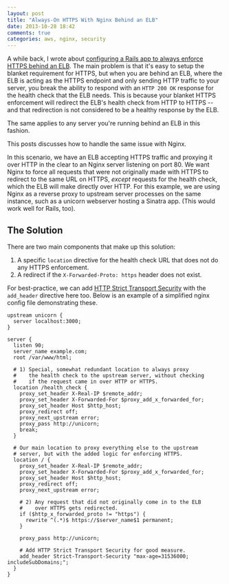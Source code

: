 ```yaml
---
layout: post
title: "Always-On HTTPS With Nginx Behind an ELB"
date: 2013-10-28 18:42
comments: true
categories: aws, nginx, security
---
```


A while back, I wrote about [configuring a Rails app to always enforce HTTPS behind an ELB](http://scottwb.com/blog/2013/02/06/always-on-https-with-rails-behind-an-elb/). The main problem is that it's easy to setup the blanket requirement for HTTPS, but when you are behind an ELB, where the ELB is acting as the HTTPS endpoint and only sending HTTP traffic to your server, you break the ability to respond with an `HTTP 200 OK` response for the health check that the ELB needs. This is because your blanket HTTPS enforcement will redirect the ELB's health check from HTTP to HTTPS -- and that redirection is not considered to be a healthy response by the ELB.

The same applies to any server you're running behind an ELB in this fashion.

This posts discusses how to handle the same issue with Nginx.

<!-- MORE -->

In this scenario, we have an ELB accepting HTTPS traffic and proxying it over HTTP in the clear to an Nginx server listening on port 80. We want Nginx to force all requests that were not originally made with HTTPS to redirect to the same URL on HTTPS, _except_ requests for the health check, which the ELB will make directly over HTTP. For this example, we are using Nginx as a reverse proxy to upstream server processes on the same instance, such as a unicorn webserver hosting a Sinatra app. (This would work well for Rails, too).

## The Solution

There are two main components that make up this solution:

1. A specific `location` directive for the health check URL that does not do any HTTPS enforcement.
2. A redirect if the `X-Forwarded-Proto: https` header does not exist.

For best-practice, we can add [HTTP Strict Transport Security](http://en.wikipedia.org/wiki/HTTP_Strict_Transport_Security) with the `add_header` directive here too. Below is an example of a simplified nginx config file demonstrating these.

```
upstream unicorn {
  server localhost:3000;
}

server {
  listen 90;
  server_name example.com;
  root /var/www/html;

  # 1) Special, somewhat redundant location to always proxy
  #    the health check to the upstream server, without checking
  #    if the request came in over HTTP or HTTPS.
  location /health_check {
    proxy_set_header X-Real-IP $remote_addr;
    proxy_set_header X-Forwarded-For $proxy_add_x_forwarded_for;
    proxy_set_header Host $http_host;
    proxy_redirect off;
    proxy_next_upstream error;
    proxy_pass http://unicorn;
    break;
  }

  # Our main location to proxy everything else to the upstream
  # server, but with the added logic for enforcing HTTPS.
  location / {
    proxy_set_header X-Real-IP $remote_addr;
    proxy_set_header X-Forwarded-For $proxy_add_x_forwarded_for;
    proxy_set_header Host $http_host;
    proxy_redirect off;
    proxy_next_upstream error;

    # 2) Any request that did not originally come in to the ELB
    #    over HTTPS gets redirected.
    if ($http_x_forwarded_proto != "https") {
      rewrite ^(.*)$ https://$server_name$1 permanent;
    }

    proxy_pass http://unicorn;

    # Add HTTP Strict Transport Security for good measure.
    add_header Strict-Transport-Security "max-age=31536000; includeSubDomains;";
  }
}
```
